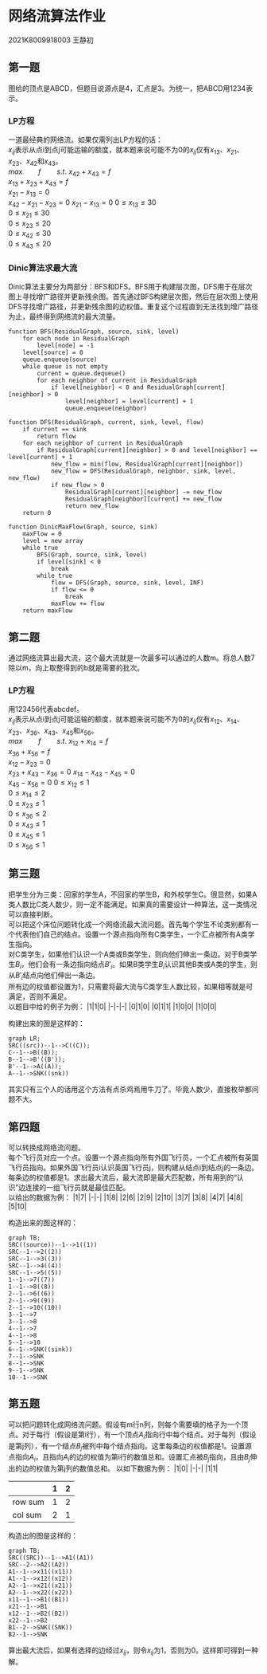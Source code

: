 # 网络流算法作业
2021K8009918003 王静初
## 第一题
图给的顶点是ABCD，但题目说源点是4，汇点是3。为统一，把ABCD用1234表示。  
### LP方程
一道最经典的网络流。如果仅需列出LP方程的话：  
$x_{ij}$表示从点i到点j可能运输的额度，就本题来说可能不为0的$x_{ij}$仅有$x_{13}、x_{21}、x_{23}、x_{42}$和$x_{43}$。  
$max \qquad f \qquad s.t.$
$x_{42}+x_{43}=f$  
$x_{13}+x_{23}+x_{43}=f$  
$x_{21}-x_{13}=0$  
$x_{42}-x_{21}-x_{23}=0$ 
$x_{21}-x_{13}=0$ 
$0\leq x_{13}\leq 30$  
$0\leq x_{21}\leq 30$  
$0\leq x_{23}\leq 20$  
$0\leq x_{42}\leq 30$  
$0\leq x_{43}\leq 20$   
### Dinic算法求最大流
Dinic算法主要分为两部分：BFS和DFS。BFS用于构建层次图，DFS用于在层次图上寻找增广路径并更新残余图。首先通过BFS构建层次图，然后在层次图上使用DFS寻找增广路径，并更新残余图的边权值。重复这个过程直到无法找到增广路径为止，最终得到网络流的最大流量。  
```
function BFS(ResidualGraph, source, sink, level)
    for each node in ResidualGraph
        level[node] = -1
    level[source] = 0
    queue.enqueue(source)
    while queue is not empty
        current = queue.dequeue()
        for each neighbor of current in ResidualGraph
            if level[neighbor] < 0 and ResidualGraph[current][neighbor] > 0
                level[neighbor] = level[current] + 1
                queue.enqueue(neighbor)

function DFS(ResidualGraph, current, sink, level, flow)
    if current == sink
        return flow
    for each neighbor of current in ResidualGraph
        if ResidualGraph[current][neighbor] > 0 and level[neighbor] == level[current] + 1
            new_flow = min(flow, ResidualGraph[current][neighbor])
            new_flow = DFS(ResidualGraph, neighbor, sink, level, new_flow)
            if new_flow > 0
                ResidualGraph[current][neighbor] -= new_flow
                ResidualGraph[neighbor][current] += new_flow
                return new_flow
    return 0

function DinicMaxFlow(Graph, source, sink)
    maxFlow = 0
    level = new array
    while true
        BFS(Graph, source, sink, level)
        if level[sink] < 0
            break
        while true
            flow = DFS(Graph, source, sink, level, INF)
            if flow <= 0
                break
            maxFlow += flow
    return maxFlow

```
## 第二题
通过网络流算出最大流，这个最大流就是一次最多可以通过的人数m。将总人数7除以m，向上取整得到的b就是需要的批次。  
### LP方程
用123456代表abcdef。  
$x_{ij}$表示从点i到点j可能运输的额度，就本题来说可能不为0的$x_{ij}$仅有$x_{12}、x_{14}、x_{23}、x_{36}、x_{43}、x_{45}$和$x_{56}$。  
$max \qquad f \qquad s.t.$
$x_{12}+x_{14}=f$  
$x_{36}+x_{56}=f$    
$x_{12}-x_{23}=0$  
$x_{23}+x_{43}-x_{36}=0$ 
$x_{14}-x_{43}-x_{45}=0$  
$x_{45}-x_{56}=0$ 
$0\leq x_{12}\leq 1$  
$0\leq x_{14}\leq 2$  
$0\leq x_{23}\leq 1$  
$0\leq x_{36}\leq 2$  
$0\leq x_{43}\leq 1$  
$0\leq x_{45}\leq 1$   
$0\leq x_{56}\leq 1$   
## 第三题
把学生分为三类：回家的学生A，不回家的学生B，和外校学生C。很显然，如果A类人数比C类人数少，则一定不能满足。如果真的需要设计一种算法，这一类情况可以直接判断。  
可以把这个床位问题转化成一个网络流最大流问题。首先每个学生不论类别都有一个代表他们自己的结点。设置一个源点指向所有C类学生，一个汇点被所有A类学生指向。  
对C类学生，如果他们认识一个A类或B类学生，则向他们伸出一条边。对于B类学生$B_{i}$，他们会有一条边指向结点$B'_{i}$。如果B类学生$B_{i}$认识其他B类或A类的学生，则从$B'_{i}$结点向他们伸出一条边。  
所有边的权值都设置为1，只需要将最大流与C类学生人数比较，如果相等就是可满足，否则不满足。  
以题目中给的例子为例：
|1|1|0|
|-|-|-|
|0|1|0|
|0|1|1|
|1|0|0|
|1|0|0|  

构建出来的图是这样的：  
```mermaid
graph LR;
SRC((src))--1-->C((C));
C--1-->B((B));
B--1-->B'((B'));
B'--1-->A((A));
A--1-->SNK((snk))
```
其实只有三个人的话用这个方法有点杀鸡焉用牛刀了。毕竟人数少，直接枚举都问题不大。  
## 第四题
可以转换成网络流问题。  
每个飞行员对应一个点。设置一个源点指向所有外国飞行员，一个汇点被所有英国飞行员指向。如果外国飞行员i认识英国飞行员j，则构建从结点i到结点j的一条边。每条边的权值都是1。求出最大流后，最大流即是最大匹配数，所有用到的“认识”边连接的一组飞行员就是最佳匹配。  
以给出的数据为例：
|1|7|
|-|-|
|1|8|
|2|6|
|2|9|
|2|10|
|3|7|
|3|8|
|4|7|
|4|8|
|5|10|

构造出来的图这样的：
```mermaid
graph TB;
SRC((source))--1-->1((1))
SRC--1-->2((2))
SRC--1-->3((3))
SRC--1-->4((4))
SRC--1-->5((5))
1--1-->7((7))
1--1-->8((8))
2--1-->6((6))
2--1-->9((9))
2--1-->10((10))
3--1-->7
3--1-->8
4--1-->7
4--1-->8
5--1-->10
6--1-->SNK((sink))
7--1-->SNK
8--1-->SNK
9--1-->SNK
10--1-->SNK
```
## 第五题
可以把问题转化成网络流问题。假设有m行n列，则每个需要填的格子为一个顶点。对于每行（假设是第i行），有一个顶点$A_{i}$指向行中每个结点。对于每列（假设是第j列），有一个结点$B_{j}$被列中每个结点指向。这里每条边的权值都是1。设置源点指向$A_{i}$，且指向$A_{i}$的边的权值为第i行的数值总和。设置汇点被$B_{j}$指向，且由$B_{j}$伸出的边的权值为第j列的数值总和。
以如下数据为例：
|1|0|
|-|-|
|1|1|

| |1|2|
|-|-|-|
|row sum|1|2|
|col sum|2|1|

构造出的图是这样的：
```mermaid
graph TB;
SRC((SRC))--1-->A1((A1))
SRC--2-->A2((A2))
A1--1-->x11((x11))
A1--1-->x12((x12))
A2--1-->x21((x21))
A2--1-->x22((x22))
x11--1-->B1((B1))
x21--1-->B1
x12--1-->B2((B2))
x22--1-->B2
B1--2-->SNK((SNK))
B2--1-->SNK
```
算出最大流后，如果有选择的边经过$x_{ij}$，则令$x_{ij}$为1，否则为0。这样即可得到一种解。


<script type="text/javascript" src="http://cdn.mathjax.org/mathjax/latest/MathJax.js?config=TeX-AMS-MML_HTMLorMML"></script>
<script type="text/x-mathjax-config">
  MathJax.Hub.Config({ tex2jax: {inlineMath: [['$', '$']]}, messageStyle: "none" });
</script>